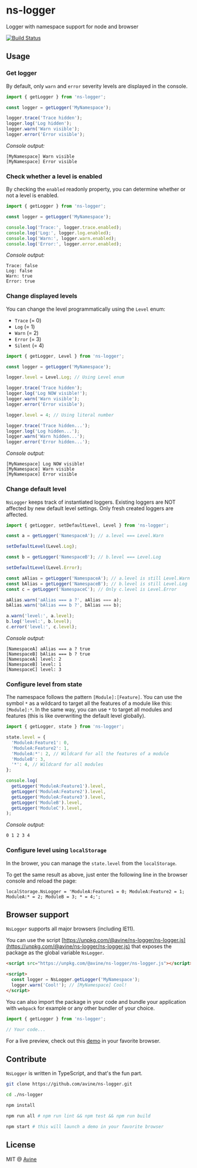 # ns-logger

Logger with namespace support for node and browser

[![Build Status](https://travis-ci.org/avine/ns-logger.svg?branch=master)](https://travis-ci.org/avine/ns-logger)

## Usage

### Get logger

By default, only `warn` and `error` severity levels are displayed in the console.

```js
import { getLogger } from 'ns-logger';

const logger = getLogger('MyNamespace');

logger.trace('Trace hidden');
logger.log('Log hidden');
logger.warn('Warn visible');
logger.error('Error visible');
```

*Console output:*

```console
[MyNamespace] Warn visible
[MyNamespace] Error visible
```

### Check whether a level is enabled

By checking the `enabled` readonly property, you can determine whether or not a level is enabled.

```js
import { getLogger } from 'ns-logger';

const logger = getLogger('MyNamespace');

console.log('Trace:', logger.trace.enabled);
console.log('Log:', logger.log.enabled);
console.log('Warn:', logger.warn.enabled);
console.log('Error:', logger.error.enabled);
```

*Console output:*

```console
Trace: false
Log: false
Warn: true
Error: true
```

### Change displayed levels

You can change the level programmatically using the `Level` enum:

- `Trace`  (= 0)
- `Log`    (= 1)
- `Warn`   (= 2)
- `Error`  (= 3)
- `Silent` (= 4)

```js
import { getLogger, Level } from 'ns-logger';

const logger = getLogger('MyNamespace');

logger.level = Level.Log; // Using Level enum

logger.trace('Trace hidden');
logger.log('Log NOW visible!');
logger.warn('Warn visible');
logger.error('Error visible');

logger.level = 4; // Using literal number

logger.trace('Trace hidden...');
logger.log('Log hidden...');
logger.warn('Warn hidden...');
logger.error('Error hidden...');
```

*Console output:*

```console
[MyNamespace] Log NOW visible!
[MyNamespace] Warn visible
[MyNamespace] Error visible
```

### Change default level

`NsLogger` keeps track of instantiated loggers.
Existing loggers are NOT affected by new default level settings.
Only fresh created loggers are affected.

```js
import { getLogger, setDefaultLevel, Level } from 'ns-logger';

const a = getLogger('NamespaceA'); // a.level === Level.Warn

setDefaultLevel(Level.Log);

const b = getLogger('NamespaceB'); // b.level === Level.Log

setDefaultLevel(Level.Error);

const aAlias = getLogger('NamespaceA'); // a.level is still Level.Warn
const bAlias = getLogger('NamespaceB'); // b.level is still Level.Log
const c = getLogger('NamespaceC'); // Only c.level is Level.Error

aAlias.warn('aAlias === a ?', aAlias === a);
bAlias.warn('bAlias === b ?', bAlias === b);

a.warn('level:', a.level);
b.log('level:', b.level);
c.error('level:', c.level);
```

*Console output:*

```console
[NamespaceA] aAlias === a ? true
[NamespaceB] bAlias === b ? true
[NamespaceA] level: 2
[NamespaceB] level: 1
[NamespaceC] level: 3
```

### Configure level from state

The namespace follows the pattern `[Module]:[Feature]`.
You can use the symbol `*` as a wildcard to target all the features of a module like this: `[Module]:*`.
In the same way, you can use `*` to target all modules and features (this is like overwriting the default level globally).

```js
import { getLogger, state } from 'ns-logger';

state.level = {
  'ModuleA:Feature1': 0,
  'ModuleA:Feature2': 1,
  'ModuleA:*': 2, // Wildcard for all the features of a module
  'ModuleB': 3,
  '*': 4, // Wildcard for all modules
};

console.log(
  getLogger('ModuleA:Feature1').level,
  getLogger('ModuleA:Feature2').level,
  getLogger('ModuleA:Feature3').level,
  getLogger('ModuleB').level,
  getLogger('ModuleC').level,
);
```

*Console output:*

```console
0 1 2 3 4
```

### Configure level using `localStorage`

In the brower, you can manage the `state.level` from the `localStorage`.

To get the same result as above, just enter the following line in the browser console and reload the page:

```console
localStorage.NsLogger = 'ModuleA:Feature1 = 0; ModuleA:Feature2 = 1; ModuleA:* = 2; ModuleB = 3; * = 4;';
```

## Browser support

`NsLogger` supports all major browsers (including IE11).

You can use the script
[https://unpkg.com/@avine/ns-logger/ns-logger.js](https://unpkg.com/@avine/ns-logger/ns-logger.js)
that exposes the package as the global variable `NsLogger`.

```html
<script src="https://unpkg.com/@avine/ns-logger/ns-logger.js"></script>

<script>
  const logger = NsLogger.getLogger('MyNamespace');
  logger.warn('Cool!'); // [MyNamespace] Cool!
</script>
```

You can also import the package in your code and bundle your application with `webpack` for example or any other bundler of your choice.

```js
import { getLogger } from 'ns-logger';

// Your code...
```

For a live preview, check out this [demo](https://avine.github.io/ns-logger/) in your favorite browser.

## Contribute

`NsLogger` is written in TypeScript, and that's the fun part.

```bash
git clone https://github.com/avine/ns-logger.git

cd ./ns-logger

npm install

npm run all # npm run lint && npm test && npm run build

npm start # this will launch a demo in your favorite browser
```

## License

MIT @ [Avine](https://avine.io)
